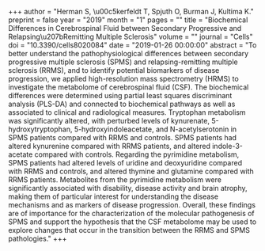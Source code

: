 +++
author = "Herman S, \u00c5kerfeldt T, Spjuth O, Burman J, Kultima K."
preprint = false
year = "2019"
month = "1"
pages = ""
title = "Biochemical Differences in Cerebrospinal Fluid between Secondary Progressive and Relapsing\u207bRemitting Multiple Sclerosis"
volume = ""
journal = "Cells"
doi = "10.3390/cells8020084"
date = "2019-01-26 00:00:00"
abstract = "To better understand the pathophysiological differences between secondary progressive multiple sclerosis (SPMS) and relapsing-remitting multiple sclerosis (RRMS), and to identify potential biomarkers of disease progression, we applied high-resolution mass spectrometry (HRMS) to investigate the metabolome of cerebrospinal fluid (CSF). The biochemical differences were determined using partial least squares discriminant analysis (PLS-DA) and connected to biochemical pathways as well as associated to clinical and radiological measures. Tryptophan metabolism was significantly altered, with perturbed levels of kynurenate, 5-hydroxytryptophan, 5-hydroxyindoleacetate, and N-acetylserotonin in SPMS patients compared with RRMS and controls. SPMS patients had altered kynurenine compared with RRMS patients, and altered indole-3-acetate compared with controls. Regarding the pyrimidine metabolism, SPMS patients had altered levels of uridine and deoxyuridine compared with RRMS and controls, and altered thymine and glutamine compared with RRMS patients. Metabolites from the pyrimidine metabolism were significantly associated with disability, disease activity and brain atrophy, making them of particular interest for understanding the disease mechanisms and as markers of disease progression. Overall, these findings are of importance for the characterization of the molecular pathogenesis of SPMS and support the hypothesis that the CSF metabolome may be used to explore changes that occur in the transition between the RRMS and SPMS pathologies."
+++

